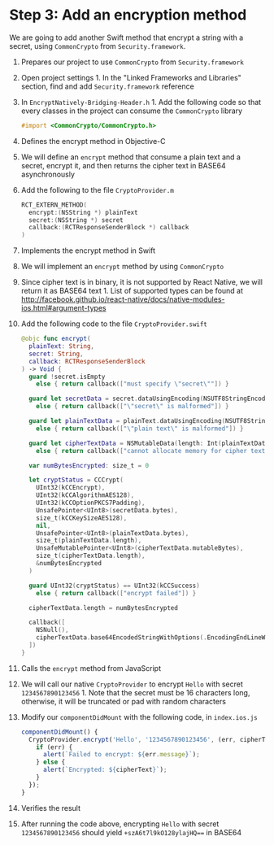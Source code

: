 # Step 3: Add an encryption method

We are going to add another Swift method that encrypt a string with a secret, using `CommonCrypto` from `Security.framework`.

1. Prepares our project to use `CommonCrypto` from `Security.framework`
  1. Open project settings
    1. In the "Linked Frameworks and Libraries" section, find and add `Security.framework` reference
  3. In `EncryptNatively-Bridging-Header.h`
    1. Add the following code so that every classes in the project can consume the `CommonCrypto` library
    
       ```objective-c
       #import <CommonCrypto/CommonCrypto.h>
       ```

2. Defines the encrypt method in Objective-C
  1. We will define an `encrypt` method that consume a plain text and a secret, encrypt it, and then returns the cipher text in BASE64 asynchronously
  2. Add the following to the file `CryptoProvider.m`

     ```objective-c
     RCT_EXTERN_METHOD(
       encrypt:(NSString *) plainText
       secret:(NSString *) secret
       callback:(RCTResponseSenderBlock *) callback
     )
     ```

3. Implements the encrypt method in Swift
  1. We will implement an `encrypt` method by using `CommonCrypto`
  2. Since cipher text is in binary, it is not supported by React Native, we will return it as BASE64 text
    1. List of supported types can be found at http://facebook.github.io/react-native/docs/native-modules-ios.html#argument-types
  3. Add the following code to the file `CryptoProvider.swift`

     ```swift
     @objc func encrypt(
       plainText: String,
       secret: String,
       callback: RCTResponseSenderBlock
     ) -> Void {
       guard !secret.isEmpty
         else { return callback(["must specify \"secret\""]) }

       guard let secretData = secret.dataUsingEncoding(NSUTF8StringEncoding)
         else { return callback(["\"secret\" is malformed"]) }

       guard let plainTextData = plainText.dataUsingEncoding(NSUTF8StringEncoding)
         else { return callback(["\"plain text\" is malformed"]) }

       guard let cipherTextData = NSMutableData(length: Int(plainTextData.length) + kCCBlockSizeAES128)
         else { return callback(["cannot allocate memory for cipher text"]) }

       var numBytesEncrypted: size_t = 0

       let cryptStatus = CCCrypt(
         UInt32(kCCEncrypt),
         UInt32(kCCAlgorithmAES128),
         UInt32(kCCOptionPKCS7Padding),
         UnsafePointer<UInt8>(secretData.bytes),
         size_t(kCCKeySizeAES128),
         nil,
         UnsafePointer<UInt8>(plainTextData.bytes),
         size_t(plainTextData.length),
         UnsafeMutablePointer<UInt8>(cipherTextData.mutableBytes),
         size_t(cipherTextData.length),
         &numBytesEncrypted
       )

       guard UInt32(cryptStatus) == UInt32(kCCSuccess)
         else { return callback(["encrypt failed"]) }

       cipherTextData.length = numBytesEncrypted

       callback([
         NSNull(),
         cipherTextData.base64EncodedStringWithOptions(.EncodingEndLineWithLineFeed)
       ])
     }
     ```

4. Calls the `encrypt` method from JavaScript
  1. We will call our native `CryptoProvider` to encrypt `Hello` with secret `1234567890123456`
    1. Note that the secret must be 16 characters long, otherwise, it will be truncated or pad with random characters
  2. Modify our `componentDidMount` with the following code, in `index.ios.js`

     ```javascript
     componentDidMount() {
       CryptoProvider.encrypt('Hello', '1234567890123456', (err, cipherText) => {
         if (err) {
           alert(`Failed to encrypt: ${err.message}`);
         } else {
           alert(`Encrypted: ${cipherText}`);
         }
       });
     }
     ```

5. Verifies the result
  1. After running the code above, encrypting `Hello` with secret `1234567890123456` should yield `+szA6t7l9kO128ylajHQ==` in BASE64

